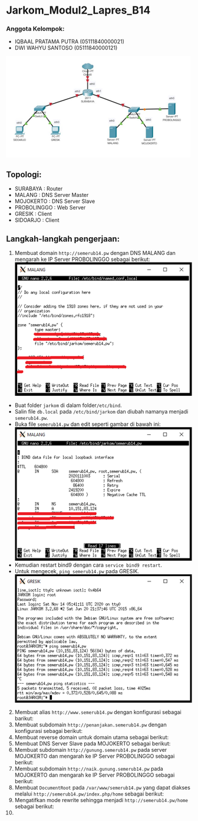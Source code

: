 # **Jarkom_Modul2_Lapres_B14**
### Anggota Kelompok:
- IQBAAL PRATAMA PUTRA  (05111840000021)
- DWI WAHYU SANTOSO     (05111840000121)

<img src="images/topologi.PNG" width="500">

## Topologi:
- SURABAYA    : Router
- MALANG      : DNS Server Master
- MOJOKERTO   : DNS Server Slave
- PROBOLINGGO : Web Server
- GRESIK      : Client
- SIDOARJO    : Client

## Langkah-langkah pengerjaan:
1. Membuat domain `http://semerub14.pw` dengan DNS MALANG dan mengarah ke IP Server PROBOLINGGO sebagai berikut: <br>
![alt text](/images/1.1.png) <br>
- Buat folder `jarkom` di dalam folder`/etc/bind`. <br> 
- Salin file `db.local` pada `/etc/bind/jarkom` dan diubah namanya menjadi `semerub14.pw`. <br>
- Buka file `semerub14.pw` dan edit seperti gambar di bawah ini: <br>
![alt text](/images/1.2.png) <br>
- Kemudian restart bind9 dengan cara `service bind9 restart`. <br>
- Untuk mengecek, `ping semerub14.pw` pada GRESIK. <br>
![alt text](/images/1.3.png) <br>
2. Membuat alias `http://www.semerub14.pw` dengan konfigurasi sebagai barikut:
3. Membuat subdomain `http://penanjakan.semerub14.pw` dengan konfigurasi sebagai berikut:
4. Membuat reverse domain untuk domain utama sebagai berikut:
5. Membuat DNS Server Slave pada MOJOKERTO sebagai berikut:
6. Membuat subdomain `http://gunung.semerub14.pw` pada server MOJOKERTO dan mengarah ke IP Server PROBOLINGGO sebagai berikut:
7. Membuat subdomain `http://naik.gunung.semerub14.pw` pada MOJOKERTO dan mengarah ke IP Server PROBOLINGGO sebagai berikut:
8. Membuat `DocumentRoot` pada `/var/www/semerub14.pw` yang dapat diakses melalui `http://semerub14.pw/index.php/home` sebagai berikut:
9. Mengatifkan mode rewrite sehingga menjadi `http://semerub14.pw/home` sebagai berikut:
10. 

